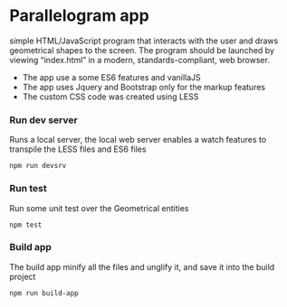# Parallelogram app

simple HTML/JavaScript program that interacts with the user and draws geometrical shapes to the screen. The program should be launched by viewing “index.html” in a modern, standards-compliant, web browser.

 - The app use a some ES6 features and vanillaJS 
 - The app uses Jquery and Bootstrap only for the markup features 
 - The custom CSS code was created using LESS

### Run dev server

Runs a local server, the local web server enables a watch features to transpile the LESS files and ES6 files 

``` 
npm run devsrv 
```

### Run test

Run some unit test over the Geometrical entities 
``` 
npm test
```


### Build app

The build app minify all the files and unglify it, and save it into the build project
``` 
npm run build-app
```